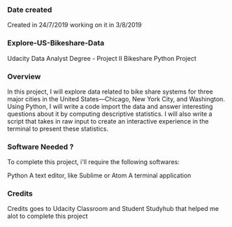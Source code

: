 ### Date created
Created in 24/7/2019
working on it in 3/8/2019

### Explore-US-Bikeshare-Data
Udacity Data Analyst Degree - Project II
 Bikeshare Python Project

### Overview
In this project, I will explore data related to bike share systems for three major cities in the United States—Chicago, New York City, and Washington. Using Python, I will write a code import the data and answer interesting questions about it by computing descriptive statistics. I will also write a script that takes in raw input to create an interactive experience in the terminal to present these statistics.
### Software Needed ?
To complete this project, i'll require the following softwares:

Python
A text editor, like Sublime or Atom
A terminal application

### Credits
Credits goes to Udacity Classroom and Student Studyhub that helped me alot to complete this project
